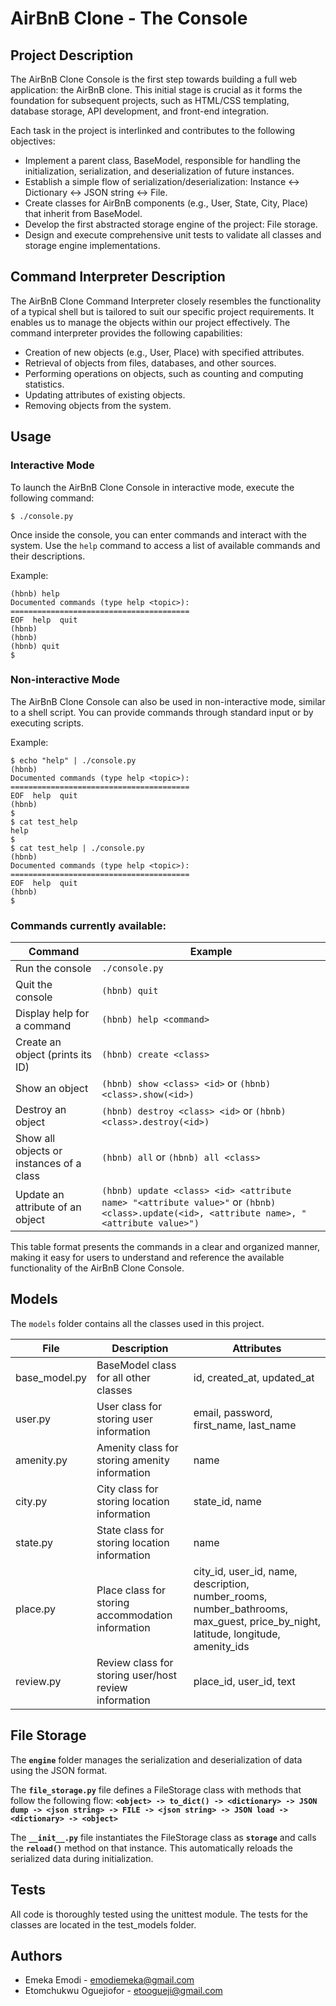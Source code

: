 # AirBnB Clone - The Console

## Project Description

The AirBnB Clone Console is the first step towards building a full web application: the AirBnB clone. This initial stage is crucial as it forms the foundation for subsequent projects, such as HTML/CSS templating, database storage, API development, and front-end integration.

Each task in the project is interlinked and contributes to the following objectives:

* Implement a parent class, BaseModel, responsible for handling the initialization, serialization, and deserialization of future instances.
* Establish a simple flow of serialization/deserialization: Instance <-> Dictionary <-> JSON string <-> File.
* Create classes for AirBnB components (e.g., User, State, City, Place) that inherit from BaseModel.
* Develop the first abstracted storage engine of the project: File storage.
* Design and execute comprehensive unit tests to validate all classes and storage engine implementations.


## Command Interpreter Description
The AirBnB Clone Command Interpreter closely resembles the functionality of a typical shell but is tailored to suit our specific project requirements. It enables us to manage the objects within our project effectively. The command interpreter provides the following capabilities:

* Creation of new objects (e.g., User, Place) with specified attributes.
* Retrieval of objects from files, databases, and other sources.
* Performing operations on objects, such as counting and computing statistics.
* Updating attributes of existing objects.
* Removing objects from the system.

## Usage

### Interactive Mode

To launch the AirBnB Clone Console in interactive mode, execute the following command:

```
$ ./console.py
```

Once inside the console, you can enter commands and interact with the system. Use the `help` command to access a list of available commands and their descriptions.

Example:

```
(hbnb) help
Documented commands (type help <topic>):
========================================
EOF  help  quit
(hbnb)
(hbnb)
(hbnb) quit
$
```

### Non-interactive Mode

The AirBnB Clone Console can also be used in non-interactive mode, similar to a shell script. You can provide commands through standard input or by executing scripts.

Example:

```
$ echo "help" | ./console.py
(hbnb)
Documented commands (type help <topic>):
========================================
EOF  help  quit
(hbnb)
$
$ cat test_help
help
$
$ cat test_help | ./console.py
(hbnb)
Documented commands (type help <topic>):
========================================
EOF  help  quit
(hbnb)
$
```

### Commands currently available:

| Command | Example |
| ------- | ------- |
| Run the console | `./console.py` |
| Quit the console | `(hbnb) quit` |
| Display help for a command | `(hbnb) help <command>` |
| Create an object (prints its ID) | `(hbnb) create <class>` |
| Show an object | `(hbnb) show <class> <id>` or `(hbnb) <class>.show(<id>)` |
| Destroy an object | `(hbnb) destroy <class> <id>` or `(hbnb) <class>.destroy(<id>)` |
| Show all objects or instances of a class | `(hbnb) all` or `(hbnb) all <class>` |
| Update an attribute of an object | `(hbnb) update <class> <id> <attribute name> "<attribute value>"` or `(hbnb) <class>.update(<id>, <attribute name>, "<attribute value>")` |

This table format presents the commands in a clear and organized manner, making it easy for users to understand and reference the available functionality of the AirBnB Clone Console.


## Models

The `models` folder contains all the classes used in this project.

| File         | Description                               | Attributes                                                                                             |
| ------------ | ----------------------------------------- | ------------------------------------------------------------------------------------------------------ |
| base_model.py | BaseModel class for all other classes     | id, created_at, updated_at                                                                             |
| user.py      | User class for storing user information    | email, password, first_name, last_name                                                                 |
| amenity.py   | Amenity class for storing amenity information | name                                                                                                   |
| city.py      | City class for storing location information | state_id, name                                                                                         |
| state.py     | State class for storing location information | name                                                                                                   |
| place.py     | Place class for storing accommodation information | city_id, user_id, name, description, number_rooms, number_bathrooms, max_guest, price_by_night, latitude, longitude, amenity_ids |
| review.py    | Review class for storing user/host review information | place_id, user_id, text                                                                           |

## File Storage
The **`engine`** folder manages the serialization and deserialization of data using the JSON format.

The **`file_storage.py`** file defines a FileStorage class with methods that follow the following flow: **`<object> -> to_dict() -> <dictionary> -> JSON dump -> <json string> -> FILE -> <json string> -> JSON load -> <dictionary> -> <object>`**

The **`__init__.py`** file instantiates the FileStorage class as **`storage`** and calls the **`reload()`** method on that instance. This automatically reloads the serialized data during initialization.

## Tests
All code is thoroughly tested using the unittest module. The tests for the classes are located in the test_models folder.

## Authors
* Emeka Emodi - emodiemeka@gmail.com
* Etomchukwu Oguejiofor - etoogueji@gmail.com
